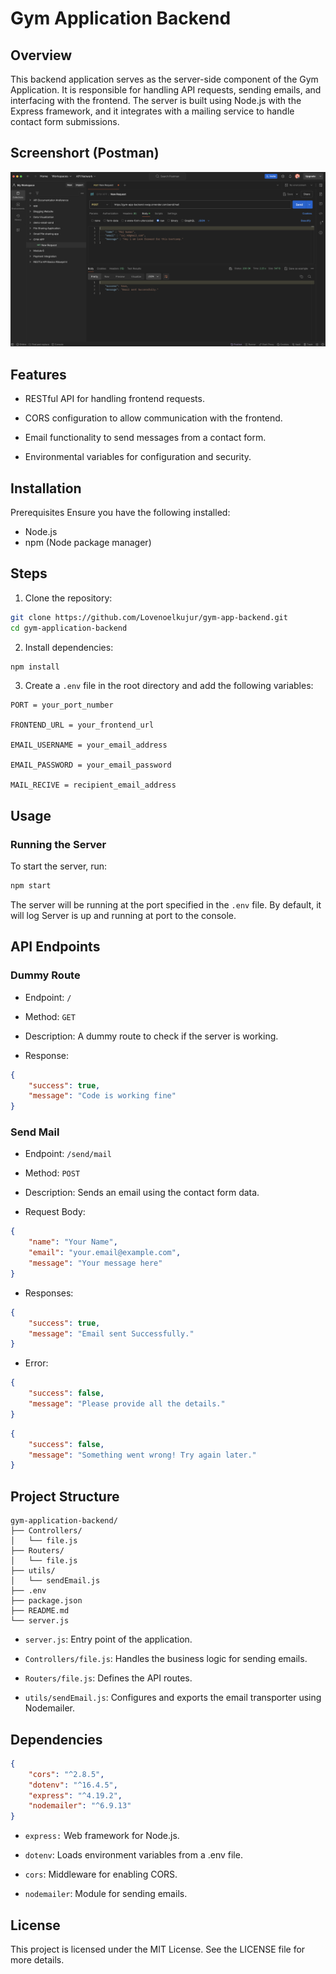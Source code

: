 # Gym Application Backend

## Overview

This backend application serves as the server-side component of the Gym Application. It is responsible for handling API requests, sending emails, and interfacing with the frontend. The server is built using Node.js with the Express framework, and it integrates with a mailing service to handle contact form submissions.

## Screenshort (Postman)

![send-mail](./postman-send-mail.png)

## Features

* RESTful API for handling frontend requests.

* CORS configuration to allow communication with the frontend.

* Email functionality to send messages from a contact form.

* Environmental variables for configuration and security.

## Installation

Prerequisites
Ensure you have the following installed:

* Node.js
* npm (Node package manager)

## Steps

1. Clone the repository:
```sh
git clone https://github.com/Lovenoelkujur/gym-app-backend.git
cd gym-application-backend
```

2. Install dependencies:
```sh
npm install
```

3. Create a `.env` file in the root directory and add the following variables:
```env
PORT = your_port_number

FRONTEND_URL = your_frontend_url

EMAIL_USERNAME = your_email_address

EMAIL_PASSWORD = your_email_password

MAIL_RECIVE = recipient_email_address
```

## Usage

### Running the Server

To start the server, run:
```sh
npm start
```

The server will be running at the port specified in the `.env` file. By default, it will log Server is up and running at port <PORT> to the console.

## API Endpoints

### Dummy Route

* Endpoint: `/`

* Method: `GET`

* Description: A dummy route to check if the server is working.

* Response:
```json
{
    "success": true,
    "message": "Code is working fine"
}
```

### Send Mail

* Endpoint: `/send/mail`

* Method: `POST`

* Description: Sends an email using the contact form data.

* Request Body:
```json
{
    "name": "Your Name",
    "email": "your.email@example.com",
    "message": "Your message here"
}
```

* Responses:
```json
{
    "success": true,
    "message": "Email sent Successfully."
}
```

* Error:
```json
{
    "success": false,
    "message": "Please provide all the details."
}
```
```json
{
    "success": false,
    "message": "Something went wrong! Try again later."
}
```

## Project Structure

```plaintext
gym-application-backend/
├── Controllers/
│   └── file.js
├── Routers/
│   └── file.js
├── utils/
│   └── sendEmail.js
├── .env
├── package.json
├── README.md
└── server.js
```

* `server.js`: Entry point of the application.

* `Controllers/file.js`: Handles the business logic for sending emails.

* `Routers/file.js`: Defines the API routes.

* `utils/sendEmail.js`: Configures and exports the email transporter using Nodemailer.

## Dependencies

```json
{
    "cors": "^2.8.5",
    "dotenv": "^16.4.5",
    "express": "^4.19.2",
    "nodemailer": "^6.9.13"
}
```

* `express:` Web framework for Node.js.

* `dotenv`: Loads environment variables from a .env file.

* `cors`: Middleware for enabling CORS.

* `nodemailer`: Module for sending emails.

## License

This project is licensed under the MIT License. See the LICENSE file for more details.
